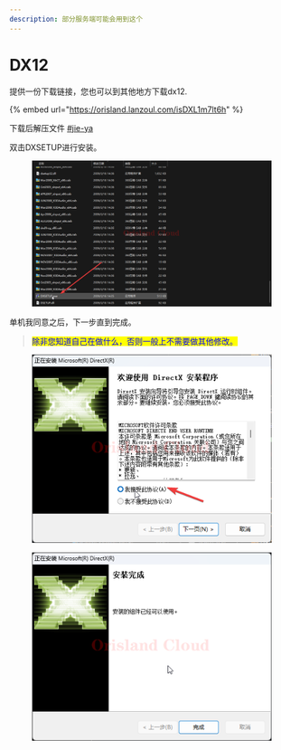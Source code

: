 ```yaml
---
description: 部分服务端可能会用到这个
---
```


# DX12

提供一份下载链接，您也可以到其他地方下载dx12.

{% embed url="https://orisland.lanzoul.com/isDXL1m7lt6h" %}

下载后解压文件 [#jie-ya](../fu-wu-qi-guan-li-yu-kong-zhi/shang-chuan-wen-jian/windows/ya-suo-yu-jie-ya.md#jie-ya "mention")

双击DXSETUP进行安装。

<figure><img src="../.gitbook/assets/explorer_SkzqenrERI.png" alt=""><figcaption></figcaption></figure>

单机我同意之后，下一步直到完成。

> <mark style="color:blue;">除非您知道自己在做什么，否则一般上不需要做其他修改。</mark>

<figure><img src="../.gitbook/assets/DXSETUP_eqgvj3haQw.png" alt=""><figcaption></figcaption></figure>

<figure><img src="../.gitbook/assets/DXSETUP_BsifK42bXK.png" alt=""><figcaption></figcaption></figure>

